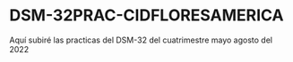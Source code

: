 # DSM-32PRAC-CIDFLORESAMERICA
Aquí subiré las practicas del DSM-32 del cuatrimestre mayo agosto del 2022
